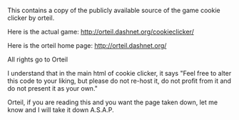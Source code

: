 This contains a copy of the publicly available source of the game cookie clicker by orteil.  

Here is the actual game:
http://orteil.dashnet.org/cookieclicker/

Here is the orteil home page:
http://orteil.dashnet.org/

All rights go to Orteil

I understand that in the main html of cookie clicker, it says "Feel free to alter this code to your liking, but please do not re-host it, do not profit from it and do not present it as your own." 

Orteil, if you are reading this and you want the page taken down, let me know and I will take it down A.S.A.P.
